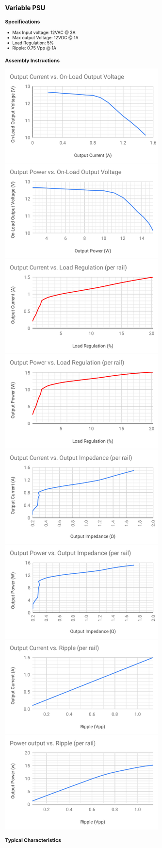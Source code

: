 ## Variable PSU

### Specifications

- Max Input voltage: 12VAC @ 3A
- Max output Voltage: 12VDC @ 1A
- Load Regulation: 5% 
- Ripple: 0.75 Vpp @ 1A

### Assembly Instructions

![OutputCurrentVsOnLoadOutputVoltage](./AdjustablePSU/doc/Output%20Current%20vs.%20On-Load%20Output%20Voltage.svg)
![OutputPowerVsOnLoadOutputVoltage](./AdjustablePSU/doc/Output%20Power%20vs.%20On-Load%20Output%20Voltage.svg)
![OutputCurrentVsLoadRegulation](./AdjustablePSU/doc/Output%20Current%20vs.%20Load%20Regulation%20(per%20rail).svg)
![OutputPowerVsLoadRegulaton](./AdjustablePSU/doc/Output%20Power%20vs.%20Load%20Regulation%20(per%20rail).svg)
![OutputCurrentVsOutputImpedance](./AdjustablePSU/doc/Output%20Current%20vs.%20Output%20Impedance%20(per%20rail).svg)
![OutputPowerVsOutputImpedance](./AdjustablePSU/doc/Output%20Power%20vs.%20Output%20Impedance%20(per%20rail).svg)
![OutputCurrentVsRippleVpp](./AdjustablePSU/doc/Output%20Current%20vs.%20Ripple%20(per%20rail).svg)
![OutputPowerVsRippleVpp](./AdjustablePSU/doc/Power%20output%20vs.%20Ripple%20(per%20rail).svg)

### Typical Characteristics
